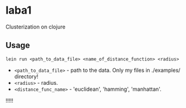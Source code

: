 # laba1

Clusterization on clojure

## Usage

`lein run <path_to_data_file> <name_of_distance_function> <radius> `

* `<path_to_data_file>` - path to the data. Only my files in ./examples/ directory!
* `<radius>` - radius.
* `<distance_func_name>` - 'euclidean', 'hamming', 'manhattan'.

!!!!!


